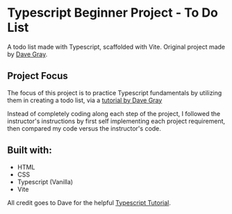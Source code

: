 # Typescript Beginner Project - To Do List
A todo list made with Typescript, scaffolded with Vite. Original project made by [Dave Gray](https://github.com/gitdagray). 

## Project Focus
The focus of this project is to practice Typescript fundamentals by utilizing them in creating a todo list, via a [tutorial by Dave Gray](https://www.youtube.com/watch?v=61v23Ce5SXA&list=PL0Zuz27SZ-6NS8GXt5nPrcYpust89zq_b)

Instead of completely coding along each step of the project, I followed the instructor's instructions by first self implementing each project requirement, then compared my code versus the instructor's code. 

## Built with:
- HTML
- CSS
- Typescript (Vanilla)
- Vite

All credit goes to Dave for the helpful [Typescript Tutorial](https://github.com/gitdagray/typescript-course).